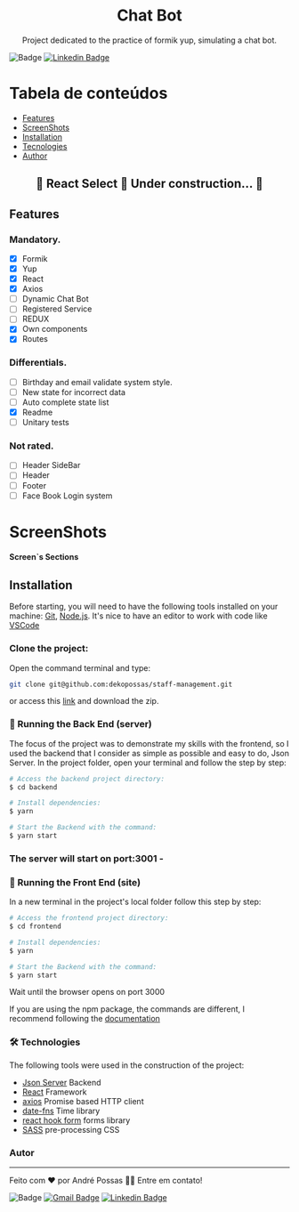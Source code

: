 <h1 align="center">Chat Bot</h1>
<p align="center">Project dedicated to the practice of formik yup, simulating a chat bot.</p>

![Badge](https://img.shields.io/badge/André-Possas-%237159c1?style=for-the-badge)
[![Linkedin Badge](https://img.shields.io/badge/-LinkedIn-blue?style=for-the-badge-square&logo=Linkedin&logoColor=white&link=https://www.linkedin.com/in/andrepossas/)](https://www.linkedin.com/in/andrepossas/)

Tabela de conteúdos
=================
<!--ts-->
   * [Features](#Features)
   * [ScreenShots](#ScreenShots)
   * [Installation](#Instalação)	
   * [Tecnologies](#tecnologias)
   * [Author](#Autor)
<!--te-->

<h2 align="center"> 
	🚧  React Select 🚀 Under construction...  🚧
</h2>

## Features
### Mandatory.

- [x] Formik
- [x] Yup
- [x] React
- [x] Axios
- [ ] Dynamic Chat Bot
- [ ] Registered Service
- [ ] REDUX
- [x] Own components
- [x] Routes

### Differentials.

- [ ] Birthday and email validate system style.
- [ ] New state for incorrect data
- [ ] Auto complete state list
- [x] Readme
- [ ] Unitary tests

### Not rated.

- [ ] Header SideBar
- [ ] Header
- [ ] Footer
- [ ] Face Book Login system

# ScreenShots

<h4 align="left">
  Screen`s Sections
</h4>

## Installation

Before starting, you will need to have the following tools installed on your machine:
[Git](https://git-scm.com), [Node.js](https://nodejs.org/en/). 
It's nice to have an editor to work with code like [VSCode](https://code.visualstudio.com/)

### Clone the project:
Open the command terminal and type:
```bash
git clone git@github.com:dekopossas/staff-management.git
```
or access this [link](git@github.com:dekopossas/staff-management.git) and download the zip.

### 🎲 Running the Back End (server)
The focus of the project was to demonstrate my skills with the frontend, so I used the backend that I consider as simple as possible and easy to do, Json Server.
In the project folder, open your terminal and follow the step by step:

```bash
# Access the backend project directory:
$ cd backend

# Install dependencies:
$ yarn

# Start the Backend with the command:
$ yarn start
```
### The server will start on port:3001 -

### 🎲 Running the Front End (site)
In a new terminal in the project's local folder follow this step by step:

```bash
# Access the frontend project directory:
$ cd frontend

# Install dependencies:
$ yarn

# Start the Backend with the command:
$ yarn start
```
Wait until the browser opens on port 3000

If you are using the npm package, the commands are different,
I recommend following the [documentation](https://www.npmjs.com/)

### 🛠 Technologies

The following tools were used in the construction of the project:

- [Json Server](https://github.com/typicode/json-server) Backend
- [React](https://pt-br.reactjs.org/) Framework
- [axios](https://github.com/axios/axios) Promise based HTTP client
- [date-fns](https://date-fns.org/) Time library
- [react hook form](https://react-hook-form.com/) forms library
- [SASS](https://sass-lang.com/) pre-processing CSS

### Autor
---

Feito com ❤️ por André Possas 👋🏽 Entre em contato!

![Badge](https://img.shields.io/badge/André-Possas-%237159c1?style=for-the-badge)
[![Gmail Badge](https://img.shields.io/badge/-andrepossaster@gmail.com-c14438?style=flat-square&logo=Gmail&logoColor=white&link=mailto:andrepossaster@gmail.com)](andrepossaster@gmail.com)
[![Linkedin Badge](https://img.shields.io/badge/-LinkedIn-blue?style=for-the-badge-square&logo=Linkedin&logoColor=white&link=https://www.linkedin.com/in/andrepossas/)](https://www.linkedin.com/in/andrepossas/)
